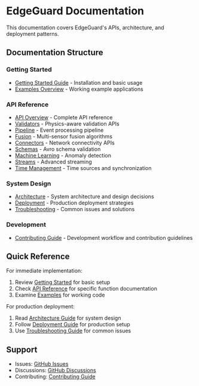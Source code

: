 # EdgeGuard Documentation

This documentation covers EdgeGuard's APIs, architecture, and deployment patterns.

## Documentation Structure

### Getting Started
- [Getting Started Guide](getting-started.md) - Installation and basic usage
- [Examples Overview](examples/README.md) - Working example applications

### API Reference
- [API Overview](api/README.md) - Complete API reference
- [Validators](api/validators.md) - Physics-aware validation APIs
- [Pipeline](api/pipeline.md) - Event processing pipeline
- [Fusion](api/fusion.md) - Multi-sensor fusion algorithms
- [Connectors](api/connectors.md) - Network connectivity APIs
- [Schemas](api/schemas.md) - Avro schema validation
- [Machine Learning](api/ml.md) - Anomaly detection
- [Streams](api/streams.md) - Advanced streaming
- [Time Management](api/time.md) - Time sources and synchronization

### System Design
- [Architecture](guides/architecture.md) - System architecture and design decisions
- [Deployment](guides/deployment.md) - Production deployment strategies
- [Troubleshooting](guides/troubleshooting.md) - Common issues and solutions

### Development
- [Contributing Guide](../CONTRIBUTING.md) - Development workflow and contribution guidelines

## Quick Reference

For immediate implementation:
1. Review [Getting Started](getting-started.md) for basic setup
2. Check [API Reference](api/README.md) for specific function documentation
3. Examine [Examples](examples/README.md) for working code

For production deployment:
1. Read [Architecture Guide](guides/architecture.md) for system design
2. Follow [Deployment Guide](guides/deployment.md) for production setup
3. Use [Troubleshooting Guide](guides/troubleshooting.md) for common issues

## Support

- Issues: [GitHub Issues](https://github.com/example/edgeguard/issues)
- Discussions: [GitHub Discussions](https://github.com/example/edgeguard/discussions)
- Contributing: [Contributing Guide](../CONTRIBUTING.md)